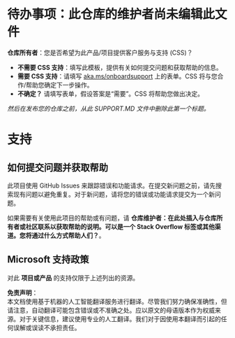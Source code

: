 # 待办事项：此仓库的维护者尚未编辑此文件

**仓库所有者**：您是否希望为此产品/项目提供客户服务与支持 (CSS)？

- **不需要 CSS 支持**：填写此模板，提供有关如何提交问题和获取帮助的信息。  
- **需要 CSS 支持**：请填写 [aka.ms/onboardsupport](https://aka.ms/onboardsupport) 上的表单。CSS 将与您合作/帮助您确定下一步操作。  
- **不确定？** 请填写表单，假设答案是“需要”。CSS 将帮助您做出决定。

*然后在发布您的仓库之前，从此 SUPPORT.MD 文件中删除此第一个标题。*

# 支持

## 如何提交问题并获取帮助  

此项目使用 GitHub Issues 来跟踪错误和功能请求。在提交新问题之前，请先搜索现有问题以避免重复。对于新问题，请将您的错误或功能请求提交为一个新问题。

如果需要有关使用此项目的帮助或有问题，请 **仓库维护者：在此处插入与仓库所有者或社区联系以获取帮助的说明。可以是一个 Stack Overflow 标签或其他渠道。您将通过什么方式帮助人们？**。

## Microsoft 支持政策  

对此 **项目或产品** 的支持仅限于上述列出的资源。

**免责声明**：  
本文档使用基于机器的人工智能翻译服务进行翻译。尽管我们努力确保准确性，但请注意，自动翻译可能包含错误或不准确之处。应以原文的母语版本作为权威来源。对于关键信息，建议使用专业的人工翻译。我们对于因使用本翻译而引起的任何误解或误读不承担责任。